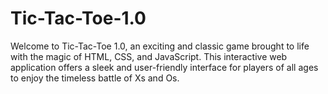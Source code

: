 # Tic-Tac-Toe-1.0
Welcome to Tic-Tac-Toe 1.0, an exciting and classic game brought to life with the magic of HTML, CSS, and JavaScript. This interactive web application offers a sleek and user-friendly interface for players of all ages to enjoy the timeless battle of Xs and Os.
